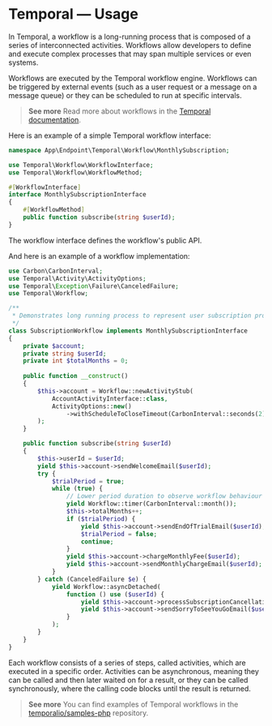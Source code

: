 # Temporal — Usage

In Temporal, a workflow is a long-running process that is composed of a series of interconnected activities. Workflows
allow developers to define and execute complex processes that may span multiple services or even systems.

Workflows are executed by the Temporal workflow engine. Workflows can be triggered by external events (such as a user
request or a message on a message queue) or they can be scheduled to run at specific intervals.

> **See more**
> Read more about workflows in
> the [Temporal documentation](https://docs.temporal.io/application-development/foundations#develop-workflows).

Here is an example of a simple Temporal workflow interface:

```php app/src/Endpoint/Temporal/Workflow/MonthlySubscription/MonthlySubscriptionInterface.php
namespace App\Endpoint\Temporal\Workflow\MonthlySubscription;

use Temporal\Workflow\WorkflowInterface;
use Temporal\Workflow\WorkflowMethod;

#[WorkflowInterface]
interface MonthlySubscriptionInterface
{
    #[WorkflowMethod]
    public function subscribe(string $userId);
}
```

The workflow interface defines the workflow's public API.

And here is an example of a workflow implementation:

```php app/src/Endpoint/Temporal/Workflow/MonthlySubscription/SubscriptionWorkflow.php
use Carbon\CarbonInterval;
use Temporal\Activity\ActivityOptions;
use Temporal\Exception\Failure\CanceledFailure;
use Temporal\Workflow;

/**
 * Demonstrates long running process to represent user subscription process.
 */
class SubscriptionWorkflow implements MonthlySubscriptionInterface
{
    private $account;
    private string $userId;
    private int $totalMonths = 0;
    
    public function __construct()
    {
        $this->account = Workflow::newActivityStub(
            AccountActivityInterface::class,
            ActivityOptions::new()
                ->withScheduleToCloseTimeout(CarbonInterval::seconds(2))
        );
    }

    public function subscribe(string $userId)
    {
        $this->userId = $userId;
        yield $this->account->sendWelcomeEmail($userId);
        try {
            $trialPeriod = true;
            while (true) {
                // Lower period duration to observe workflow behaviour
                yield Workflow::timer(CarbonInterval::month());
                $this->totalMonths++;
                if ($trialPeriod) {
                    yield $this->account->sendEndOfTrialEmail($userId);
                    $trialPeriod = false;
                    continue;
                }
                yield $this->account->chargeMonthlyFee($userId);
                yield $this->account->sendMonthlyChargeEmail($userId);
            }
        } catch (CanceledFailure $e) {
            yield Workflow::asyncDetached(
                function () use ($userId) {
                    yield $this->account->processSubscriptionCancellation($userId);
                    yield $this->account->sendSorryToSeeYouGoEmail($userId);
                }
            );
        }
    }
}
```

Each workflow consists of a series of steps, called activities, which are executed in a specific order. Activities can
be asynchronous, meaning they can be called and then later waited on for a result, or they can be called synchronously,
where the calling code blocks until the result is returned.


> **See more**
> You can find examples of Temporal workflows in the [temporalio/samples-php](https://github.com/temporalio/samples-php)
> repository.